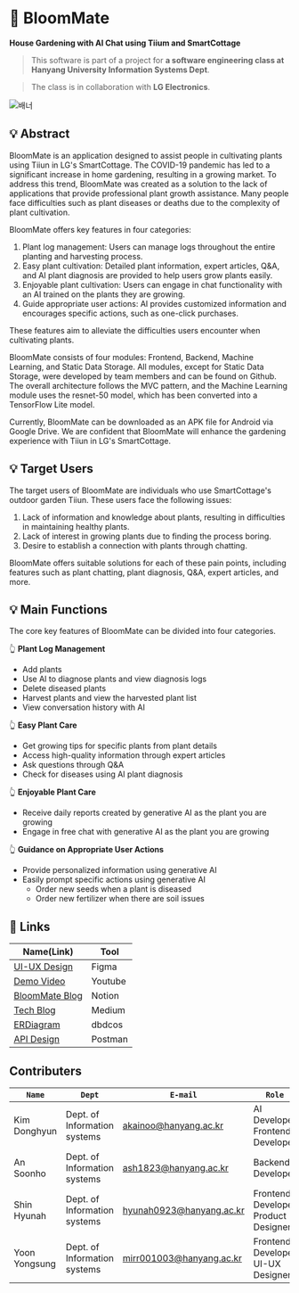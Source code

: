 # 🌾 BloomMate
**House Gardening with AI Chat using Tiium and SmartCottage**
> This software is part of a project for **a software engineering class at Hanyang University Information Systems Dept**.

> The class is in collaboration with **LG Electronics**.

![배너](https://github.com/BloomMate/.github/assets/60422588/56d63d10-c5be-4ee7-9d95-40b4e203725f)


## 💡 Abstract
BloomMate is an application designed to assist people in cultivating plants using Tiiun in LG's SmartCottage. The COVID-19 pandemic has led to a significant increase in home gardening, resulting in a growing market. To address this trend, BloomMate was created as a solution to the lack of applications that provide professional plant growth assistance. Many people face difficulties such as plant diseases or deaths due to the complexity of plant cultivation.

BloomMate offers key features in four categories:

1. Plant log management: Users can manage logs throughout the entire planting and harvesting process.
2. Easy plant cultivation: Detailed plant information, expert articles, Q&A, and AI plant diagnosis are provided to help users grow plants easily.
3. Enjoyable plant cultivation: Users can engage in chat functionality with an AI trained on the plants they are growing.
4. Guide appropriate user actions: AI provides customized information and encourages specific actions, such as one-click purchases.

These features aim to alleviate the difficulties users encounter when cultivating plants.

BloomMate consists of four modules: Frontend, Backend, Machine Learning, and Static Data Storage. All modules, except for Static Data Storage, were developed by team members and can be found on Github. The overall architecture follows the MVC pattern, and the Machine Learning module uses the resnet-50 model, which has been converted into a TensorFlow Lite model.

Currently, BloomMate can be downloaded as an APK file for Android via Google Drive. We are confident that BloomMate will enhance the gardening experience with Tiiun in LG's SmartCottage.

## 💡 Target Users
The target users of BloomMate are individuals who use SmartCottage's outdoor garden Tiiun. These users face the following issues:

1. Lack of information and knowledge about plants, resulting in difficulties in maintaining healthy plants.
2. Lack of interest in growing plants due to finding the process boring.
3. Desire to establish a connection with plants through chatting.

BloomMate offers suitable solutions for each of these pain points, including features such as plant chatting, plant diagnosis, Q&A, expert articles, and more.

## 💡 Main Functions
The core key features of BloomMate can be divided into four categories.

👆 **Plant Log Management**

- Add plants
- Use AI to diagnose plants and view diagnosis logs
- Delete diseased plants
- Harvest plants and view the harvested plant list
- View conversation history with AI

👆 **Easy Plant Care**

- Get growing tips for specific plants from plant details
- Access high-quality information through expert articles
- Ask questions through Q&A
- Check for diseases using AI plant diagnosis

👆 **Enjoyable Plant Care**

- Receive daily reports created by generative AI as the plant you are growing
- Engage in free chat with generative AI as the plant you are growing

👆 **Guidance on Appropriate User Actions**

- Provide personalized information using generative AI
- Easily prompt specific actions using generative AI
    - Order new seeds when a plant is diseased
    - Order new fertilizer when there are soil issues

## 🔗 Links

|Name(Link)|Tool|
|----------|----|
|[UI-UX Design](https://www.figma.com/file/pAob8LLoxAzJst4vmosErD/SE-Plant?type=design&node-id=321-349amode=design&t=SiQVXpMyvYqygplQ-0)|Figma|
|[Demo Video](https://youtu.be/hUYt6bMIOu4)|Youtube|
|[BloomMate Blog](https://bloommate.notion.site/About-BloomMate-4a8d8dfca7ed4ef9937b4f1641e0a53d?pvs=4)|Notion|
|[Tech Blog](https://medium.com/@akainoo/bloommate-project-blog-f7e30e2f57ff)|Medium|
|[ERDiagram](https://dbdocs.io/ash1823/BloomMate)|dbdcos|
|[API Design](https://documenter.getpostman.com/view/29752660/2s9YR9ZDKr)|Postman|

## Contributers
|**`Name`**|**`Dept`**|**`E-mail`**|**`Role`**|
|----------|----------|------------|----------|
|Kim Donghyun|Dept. of Information systems|akainoo@hanyang.ac.kr|AI Developer<br />Frontend Developer|
|An Soonho|Dept. of Information systems|ash1823@hanyang.ac.kr|Backend Developer|
|Shin Hyunah|Dept. of Information systems|hyunah0923@hanyang.ac.kr|Frontend Developer<br />Product Designer|
|Yoon Yongsung|Dept. of Information systems|mirr001003@hanyang.ac.kr|Frontend Developer  <br />UI-UX Designer| 
